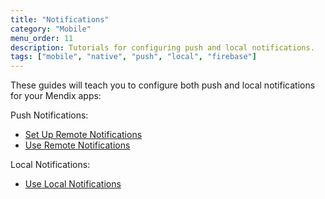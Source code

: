 ```yaml
---
title: "Notifications"
category: "Mobile"
menu_order: 11
description: Tutorials for configuring push and local notifications.
tags: ["mobile", "native", "push", "local", "firebase"]
---
```


These guides will teach you to configure both push and local notifications for your Mendix apps:

Push Notifications:

* [Set Up Remote Notifications](setting-up-native-push-notifications)
* [Use Remote Notifications](native-remote-notifications)

Local Notifications:

* [Use Local Notifications](local-notif-parent)